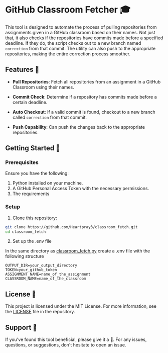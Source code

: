 # GitHub Classroom Fetcher 🎓

This tool is designed to automate the process of pulling repositories from assignments given in a GitHub classroom based on their names. Not just that, it also checks if the repositories have commits made before a specified deadline. If they do, the script checks out to a new branch named `correction` from that commit. The utility can also push to the appropriate repositories, making the entire correction process smoother.

## Features 🌟

- **Pull Repositories**: Fetch all repositories from an assignment in a GitHub Classroom using their names.
  
- **Commit Check**: Determine if a repository has commits made before a certain deadline.
  
- **Auto Checkout**: If a valid commit is found, checkout to a new branch called `correction` from that commit.
  
- **Push Capability**: Can push the changes back to the appropriate repositories.

## Getting Started 🚀

### Prerequisites

Ensure you have the following:

1. Python installed on your machine.
2. A GitHub Personal Access Token with the necessary permissions.
3. The requirements 

### Setup

1. Clone this repository:

```bash
git clone https://github.com/Heartpray3/classroom_fetch.git
cd classroom_fetch
```

2. Set up the .env file 

In the same directory as [classroom_fetch.py](classroom_fetch.py) create a .env file with the following structure
```
OUTPUT_DIR=your_output_directory
TOKEN=your_github_token
ASSIGNMENT_NAME=name_of_the_assignment
CLASSROOM_NAME=name_of_the_classroom
```

## License 📄

This project is licensed under the MIT License. For more information, see the [LICENSE](LICENSE) file in the repository.

## Support 🙌

If you've found this tool beneficial, please give it a 🌟. For any issues, questions, or suggestions, don't hesitate to open an issue.